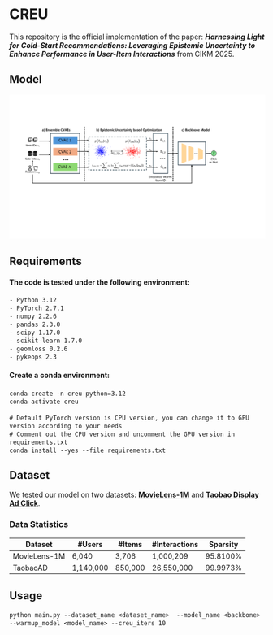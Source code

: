 # CREU
This repository is the official implementation of the paper: ***Harnessing Light for Cold-Start Recommendations: Leveraging Epistemic Uncertainty to Enhance Performance in User-Item Interactions*** from CIKM 2025.
## Model
![Model Framework](assert/model.png)
## Requirements
#### The code is tested under the following environment:
```
- Python 3.12
- PyTorch 2.7.1
- numpy 2.2.6
- pandas 2.3.0
- scipy 1.17.0
- scikit-learn 1.7.0
- geomloss 0.2.6
- pykeops 2.3
```
#### Create a conda environment:
```
conda create -n creu python=3.12
conda activate creu

# Default PyTorch version is CPU version, you can change it to GPU version according to your needs
# Comment out the CPU version and uncomment the GPU version in requirements.txt
conda install --yes --file requirements.txt
```
## Dataset
We tested our model on two datasets: [**MovieLens-1M**](http://www.grouplens.org/datasets/movielens/) and [**Taobao Display Ad Click**](https://tianchi.aliyun.com/dataset/56).
### Data Statistics
| Dataset      | #Users | #Items | #Interactions | Sparsity |
|--------------| ------ | ------ | ------------- |----------|
| MovieLens-1M | 6,040 | 3,706 | 1,000,209 | 95.8100% |
| TaobaoAD     | 1,140,000 | 850,000 | 26,550,000 | 99.9973% |
## Usage
```
python main.py --dataset_name <dataset_name>  --model_name <backbone> --warmup_model <model_name> --creu_iters 10
```

